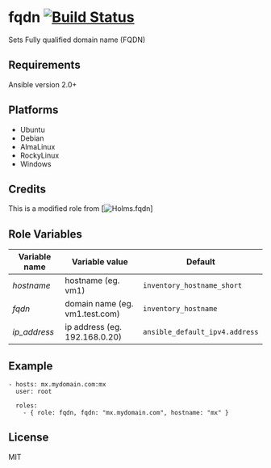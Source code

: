 fqdn [![Build Status](https://github.com/rezizter/ansible_fqdn/actions/workflows/ci.yml/badge.svg)](https://github.com/rezizter/ansible_fqdn/actions/workflows/ci.yml)
====

Sets Fully qualified domain name (FQDN)

Requirements
------------

Ansible version 2.0+

## Platforms

* Ubuntu
* Debian
* AlmaLinux
* RockyLinux
* Windows

Credits
-------

This is a modified role from [![Holms.fqdn](https://github.com/holms/ansible-fqdn)]

Role Variables
--------------


| Variable name | Variable value | Default |
|---------------|----------------|---------|
|*hostname*     | hostname (eg. vm1) | `inventory_hostname_short` |
|*fqdn*         | domain name (eg. vm1.test.com) | `inventory_hostname` |
|*ip_address*         | ip address (eg. 192.168.0.20) | `ansible_default_ipv4.address` |

Example
-------

```
- hosts: mx.mydomain.com:mx
  user: root

  roles:
    - { role: fqdn, fqdn: "mx.mydomain.com", hostname: "mx" }
```

License
-------

MIT


